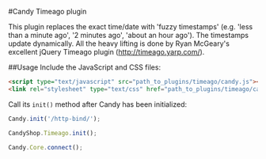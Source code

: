 #Candy Timeago plugin

This plugin replaces the exact time/date with 'fuzzy timestamps' (e.g. 'less than a minute ago', '2 minutes ago', 'about an hour ago'). The timestamps update dynamically. All the heavy lifting is done by Ryan McGeary's excellent jQuery Timeago plugin (http://timeago.yarp.com/).

##Usage
Include the JavaScript and CSS files:

```HTML
<script type="text/javascript" src="path_to_plugins/timeago/candy.js"></script>
<link rel="stylesheet" type="text/css" href="path_to_plugins/timeago/candy.css" />
```

Call its `init()` method after Candy has been initialized:

```JavaScript
Candy.init('/http-bind/');

CandyShop.Timeago.init();

Candy.Core.connect();
```